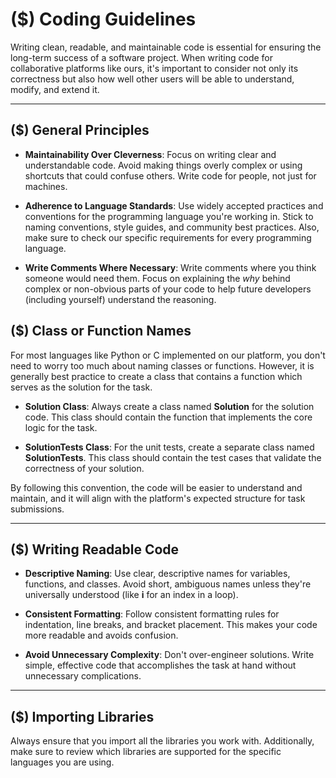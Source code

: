 # ($) Coding Guidelines

Writing clean, readable, and maintainable code is essential for ensuring the long-term success of a software project. When writing code for collaborative platforms like ours, it's important to consider not only its correctness but also how well other users will be able to understand, modify, and extend it.

---

## ($) General Principles

- **Maintainability Over Cleverness**: Focus on writing clear and understandable code. Avoid making things overly complex or using shortcuts that could confuse others. Write code for people, not just for machines.

- **Adherence to Language Standards**: Use widely accepted practices and conventions for the programming language you're working in. Stick to naming conventions, style guides, and community best practices. Also, make sure to check our specific requirements for every programming language.

- **Write Comments Where Necessary**: Write comments where you think someone would need them. Focus on explaining the *why* behind complex or non-obvious parts of your code to help future developers (including yourself) understand the reasoning.

## ($) Class or Function Names

For most languages like Python or C implemented on our platform, you don't need to worry too much about naming classes or functions. However, it is generally best practice to create a class that contains a function which serves as the solution for the task.

- **Solution Class**: Always create a class named **Solution** for the solution code. This class should contain the function that implements the core logic for the task.

- **SolutionTests Class**: For the unit tests, create a separate class named **SolutionTests**. This class should contain the test cases that validate the correctness of your solution.

By following this convention, the code will be easier to understand and maintain, and it will align with the platform's expected structure for task submissions.

---

## ($) Writing Readable Code

- **Descriptive Naming**: Use clear, descriptive names for variables, functions, and classes. Avoid short, ambiguous names unless they're universally understood (like **i** for an index in a loop).

- **Consistent Formatting**: Follow consistent formatting rules for indentation, line breaks, and bracket placement. This makes your code more readable and avoids confusion.

- **Avoid Unnecessary Complexity**: Don't over-engineer solutions. Write simple, effective code that accomplishes the task at hand without unnecessary complications.

---

## ($) Importing Libraries

Always ensure that you import all the libraries you work with. Additionally, make sure to review which libraries are supported for the specific languages you are using.
